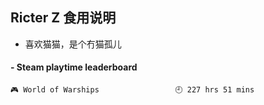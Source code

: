 ## Ricter Z 食用说明
- 喜欢猫猫，是个冇猫孤儿

<!-- steam-box start -->
#### - Steam playtime leaderboard
```text
🎮 World of Warships                 🕘 227 hrs 51 mins
```
<!-- Powered by https://github.com/YouEclipse/steam-box . -->
<!-- steam-box end -->
